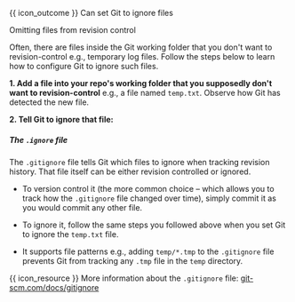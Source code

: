 <span id="prereqs"><panel src="../../revisionControl/savingHistory/unit-inElsewhere-asFlat.md" boilerplate header="{{ icon_prereq }} Revision Control: Saving History" popup-url="{{ baseUrl }}/revisionControl/savingHistory" /></span>

<span id="outcomes">{{ icon_outcome }} Can set Git to ignore files</span>

<span id="title">Omitting files from revision control</span>

<div id="body">


Often, there are files inside the Git working folder that you don't want to revision-control e.g., temporary log files. Follow the steps below to learn how to configure Git to ignore such files.

**1. Add a file into your repo's working folder that you supposedly don't want to revision-control** e.g., a file named `temp.txt`. Observe how Git has detected the new file.

**2. Tell Git to ignore that file:**

<tabs>
  <tab header="SourceTree">
    <include src="./sourcetree.md" />
  </tab>
  <tab header="CLI">
    <include src="./cli.md" />
  </tab>
</tabs>

<box>

##### The `.ignore` file

The `.gitignore` file tells Git which files to ignore when tracking revision history. That file itself can be either revision controlled or ignored.
* To version control it (the more common choice – which allows you to track how the `.gitignore` file changed over time), simply commit it as you would commit any other file.
* To ignore it, follow the same steps you followed above when you set Git to ignore the `temp.txt` file.

* It supports file patterns e.g., adding `temp/*.tmp` to the `.gitignore` file prevents Git from tracking any `.tmp` file in the `temp` directory.

{{ icon_resource }} More information about the `.gitignore` file: [git-scm.com/docs/gitignore](https://git-scm.com/docs/gitignore)

</box>

</div>

<div id="extras">
</div>
